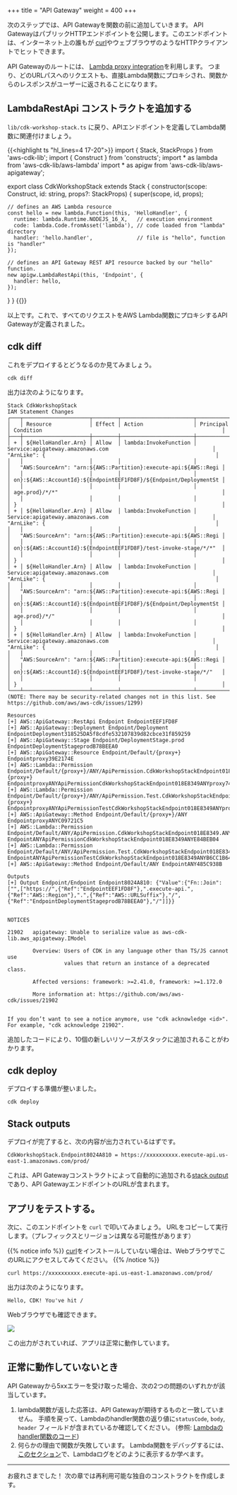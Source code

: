 +++
title = "API Gateway"
weight = 400
+++

次のステップでは、API Gatewayを関数の前に追加していきます。
API GatewayはパブリックHTTPエンドポイントを公開します。このエンドポイントは、インターネット上の誰もが
[curl](https://curl.haxx.se/)やウェブブラウザのようなHTTPクライアントでヒットできます。

API Gatewayのルートには、
[Lambda proxy integration](https://docs.aws.amazon.com/apigateway/latest/developerguide/api-gateway-create-api-as-simple-proxy-for-lambda.html)を利用します。
つまり、どのURLパスへのリクエストも、直接Lambda関数にプロキシされ、関数からのレスポンスがユーザーに返されることになります。

## LambdaRestApi コンストラクトを追加する

`lib/cdk-workshop-stack.ts` に戻り、APIエンドポイントを定義してLambda関数に関連付けましょう。

{{<highlight ts "hl_lines=4 17-20">}}
import { Stack, StackProps } from 'aws-cdk-lib';
import { Construct } from 'constructs';
import * as lambda from 'aws-cdk-lib/aws-lambda'
import * as apigw from 'aws-cdk-lib/aws-apigateway';

export class CdkWorkshopStack extends Stack {
  constructor(scope: Construct, id: string, props?: StackProps) {
    super(scope, id, props);

    // defines an AWS Lambda resource
    const hello = new lambda.Function(this, 'HelloHandler', {
      runtime: lambda.Runtime.NODEJS_16_X,   // execution environment
      code: lambda.Code.fromAsset('lambda'), // code loaded from "lambda" directory
      handler: 'hello.handler',              // file is "hello", function is "handler"
    });

    // defines an API Gateway REST API resource backed by our "hello" function.
    new apigw.LambdaRestApi(this, 'Endpoint', {
      handler: hello,
    });
  }
}
{{</highlight>}}

以上です。これで、すべてのリクエストをAWS Lambda関数にプロキシするAPI Gatewayが定義されました。

## cdk diff

これをデプロイするとどうなるのか見てみましょう。

```
cdk diff
```

出力は次のようになります。

```text
Stack CdkWorkshopStack
IAM Statement Changes
┌───┬─────────────────────┬────────┬───────────────────────┬──────────────────────────────────────────────────────────────────┬───────────────────────────────────────────────────────────────────┐
│   │ Resource            │ Effect │ Action                │ Principal                                                        │ Condition                                                         │
├───┼─────────────────────┼────────┼───────────────────────┼──────────────────────────────────────────────────────────────────┼───────────────────────────────────────────────────────────────────┤
│ + │ ${HelloHandler.Arn} │ Allow  │ lambda:InvokeFunction │ Service:apigateway.amazonaws.com                                 │ "ArnLike": {                                                      │
│   │                     │        │                       │                                                                  │   "AWS:SourceArn": "arn:${AWS::Partition}:execute-api:${AWS::Regi │
│   │                     │        │                       │                                                                  │ on}:${AWS::AccountId}:${EndpointEEF1FD8F}/${Endpoint/DeploymentSt │
│   │                     │        │                       │                                                                  │ age.prod}/*/*"                                                    │
│   │                     │        │                       │                                                                  │ }                                                                 │
│ + │ ${HelloHandler.Arn} │ Allow  │ lambda:InvokeFunction │ Service:apigateway.amazonaws.com                                 │ "ArnLike": {                                                      │
│   │                     │        │                       │                                                                  │   "AWS:SourceArn": "arn:${AWS::Partition}:execute-api:${AWS::Regi │
│   │                     │        │                       │                                                                  │ on}:${AWS::AccountId}:${EndpointEEF1FD8F}/test-invoke-stage/*/*"  │
│   │                     │        │                       │                                                                  │ }                                                                 │
│ + │ ${HelloHandler.Arn} │ Allow  │ lambda:InvokeFunction │ Service:apigateway.amazonaws.com                                 │ "ArnLike": {                                                      │
│   │                     │        │                       │                                                                  │   "AWS:SourceArn": "arn:${AWS::Partition}:execute-api:${AWS::Regi │
│   │                     │        │                       │                                                                  │ on}:${AWS::AccountId}:${EndpointEEF1FD8F}/${Endpoint/DeploymentSt │
│   │                     │        │                       │                                                                  │ age.prod}/*/"                                                     │
│   │                     │        │                       │                                                                  │ }                                                                 │
│ + │ ${HelloHandler.Arn} │ Allow  │ lambda:InvokeFunction │ Service:apigateway.amazonaws.com                                 │ "ArnLike": {                                                      │
│   │                     │        │                       │                                                                  │   "AWS:SourceArn": "arn:${AWS::Partition}:execute-api:${AWS::Regi │
│   │                     │        │                       │                                                                  │ on}:${AWS::AccountId}:${EndpointEEF1FD8F}/test-invoke-stage/*/"   │
│   │                     │        │                       │                                                                  │ }                                                                 │
└───┴─────────────────────┴────────┴───────────────────────┴──────────────────────────────────────────────────────────────────┴───────────────────────────────────────────────────────────────────┘
(NOTE: There may be security-related changes not in this list. See https://github.com/aws/aws-cdk/issues/1299)

Resources
[+] AWS::ApiGateway::RestApi Endpoint EndpointEEF1FD8F 
[+] AWS::ApiGateway::Deployment Endpoint/Deployment EndpointDeployment318525DA5f8cdfe532107839d82cbce31f859259 
[+] AWS::ApiGateway::Stage Endpoint/DeploymentStage.prod EndpointDeploymentStageprodB78BEEA0 
[+] AWS::ApiGateway::Resource Endpoint/Default/{proxy+} Endpointproxy39E2174E 
[+] AWS::Lambda::Permission Endpoint/Default/{proxy+}/ANY/ApiPermission.CdkWorkshopStackEndpoint018E8349.ANY..{proxy+} EndpointproxyANYApiPermissionCdkWorkshopStackEndpoint018E8349ANYproxy747DCA52 
[+] AWS::Lambda::Permission Endpoint/Default/{proxy+}/ANY/ApiPermission.Test.CdkWorkshopStackEndpoint018E8349.ANY..{proxy+} EndpointproxyANYApiPermissionTestCdkWorkshopStackEndpoint018E8349ANYproxy41939001 
[+] AWS::ApiGateway::Method Endpoint/Default/{proxy+}/ANY EndpointproxyANYC09721C5 
[+] AWS::Lambda::Permission Endpoint/Default/ANY/ApiPermission.CdkWorkshopStackEndpoint018E8349.ANY.. EndpointANYApiPermissionCdkWorkshopStackEndpoint018E8349ANYE84BEB04 
[+] AWS::Lambda::Permission Endpoint/Default/ANY/ApiPermission.Test.CdkWorkshopStackEndpoint018E8349.ANY.. EndpointANYApiPermissionTestCdkWorkshopStackEndpoint018E8349ANYB6CC1B64 
[+] AWS::ApiGateway::Method Endpoint/Default/ANY EndpointANY485C938B 

Outputs
[+] Output Endpoint/Endpoint Endpoint8024A810: {"Value":{"Fn::Join":["",["https://",{"Ref":"EndpointEEF1FD8F"},".execute-api.",{"Ref":"AWS::Region"},".",{"Ref":"AWS::URLSuffix"},"/",{"Ref":"EndpointDeploymentStageprodB78BEEA0"},"/"]]}}


NOTICES

21902   apigateway: Unable to serialize value as aws-cdk-lib.aws_apigateway.IModel

        Overview: Users of CDK in any language other than TS/JS cannot use
                  values that return an instance of a deprecated class.

        Affected versions: framework: >=2.41.0, framework: >=1.172.0

        More information at: https://github.com/aws/aws-cdk/issues/21902


If you don’t want to see a notice anymore, use "cdk acknowledge <id>". For example, "cdk acknowledge 21902".
```

追加したコードにより、10個の新しいリソースがスタックに追加されることがわかります。

## cdk deploy

デプロイする準備が整いました。

```
cdk deploy
```

## Stack outputs

デプロイが完了すると、次の内容が出力されているはずです。

```
CdkWorkshopStack.Endpoint8024A810 = https://xxxxxxxxxx.execute-api.us-east-1.amazonaws.com/prod/
```

これは、API Gatewayコンストラクトによって自動的に追加される[stack output](https://docs.aws.amazon.com/AWSCloudFormation/latest/UserGuide/stacks.html)であり、API GatewayエンドポイントのURLが含まれます。

## アプリをテストする。

次に、このエンドポイントを `curl` で叩いてみましょう。 URLをコピーして実行します。（プレフィックスとリージョンは異なる可能性があります）

{{% notice info %}}
[curl](https://curl.haxx.se/)をインストールしていない場合は、WebブラウザでこのURLにアクセスしてみてください。
{{% /notice %}}

```
curl https://xxxxxxxxxx.execute-api.us-east-1.amazonaws.com/prod/
```

出力は次のようになります。

```
Hello, CDK! You've hit /
```

Webブラウザでも確認できます。

![](./browser.png)

この出力がされていれば、アプリは正常に動作しています。

## 正常に動作していないとき

API Gatewayから5xxエラーを受け取った場合、次の2つの問題のいずれかが該当しています。

1. lambda関数が返した応答は、API Gatewayが期待するものと一致していません。
   手順を戻って、Lambdaのhandler関数の返り値に`statusCode`, `body`, `header` フィールドが含まれているか確認してください。
   (参照: [Lambdaのhandler関数のコード](./200-lambda.html))
2. 何らかの理由で関数が失敗しています。
   Lambda関数をデバッグするには、[このセクション](../40-hit-counter/500-logs.html)で、Lambdaログをどのように表示するか学べます。

---

お疲れさまでした！ 次の章では再利用可能な独自のコンストラクトを作成します。
